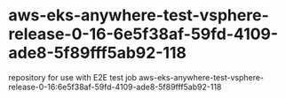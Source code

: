 # aws-eks-anywhere-test-vsphere-release-0-16-6e5f38af-59fd-4109-ade8-5f89fff5ab92-118
repository for use with E2E test job aws-eks-anywhere-test-vsphere-release-0-16:6e5f38af-59fd-4109-ade8-5f89fff5ab92-118
